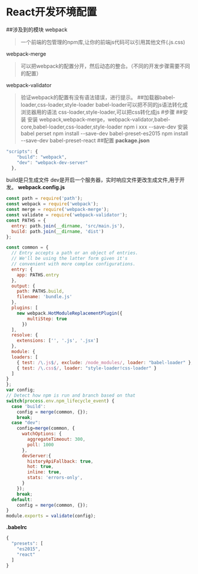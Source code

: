 # React开发环境配置


##涉及到的模块
webpack
>一个前端的包管理的npm库,让你的前端js代码可以引用其他文件(.js.css)

webpack-merge
>可以把webpack的配置分开，然后动态的整合。（不同的开发步骤需要不同的配置）

webpack-validator
>验证webpack的配置有没有语法错误，进行提示。
##加载器babel-loader,css-loader,style-loader
>babel-loader可以把不同的js语法转化成浏览器用的语法
>css-loader,style-loader,可以把css转化成js
#步骤
##安装
安装 webpack,webpack-merge，webpack-validator,babel-core,babel-loader,css-loader,style-loader
npm i xxx --save-dev
安装 babel perset
npm install --save-dev babel-preset-es2015
npm install --save-dev babel-preset-react
##配置
**package.json**
```javascript
"scripts": {
    "build": "webpack",
    "dev": "webpack-dev-server"
  },
```
build是只生成文件
dev是开启一个服务器，实时响应文件更改生成文件,用于开发。
**webpack.config.js**
```javascript
const path = require('path');
const webpack = require('webpack');
const merge = require('webpack-merge');
const validate = require('webpack-validator');
const PATHS = {
  entry: path.join(__dirname, 'src/main.js'),
  build: path.join(__dirname, 'dist')
};

const common = {
  // Entry accepts a path or an object of entries.
  // We'll be using the latter form given it's
  // convenient with more complex configurations.
  entry: {
    app: PATHS.entry
  },
  output: {
    path: PATHS.build,
    filename: 'bundle.js'
  },
  plugins: [
    new webpack.HotModuleReplacementPlugin({
        multiStep: true
      })
  ],
  resolve: {
    extensions: ['', '.js', '.jsx']
  },
  module: {
  loaders: [
    { test: /\.js$/, exclude: /node_modules/, loader: "babel-loader" },
    { test: /\.css$/, loader: "style-loader!css-loader" }
  ]
}
};
var config;
// Detect how npm is run and branch based on that
switch(process.env.npm_lifecycle_event) {
  case 'build':
    config = merge(common, {});
    break;
  case "dev":
    config=merge(common, {
      watchOptions: {
        aggregateTimeout: 300,
        poll: 1000
      },
      devServer:{
        historyApiFallback: true,
        hot: true,
        inline: true,
        stats: 'errors-only',
      }
    });
    break;
  default:
    config = merge(common, {});
}
module.exports = validate(config);

```
**.babelrc**
```javascript
{
  "presets": [
    "es2015",
    "react"
  ]
}
```